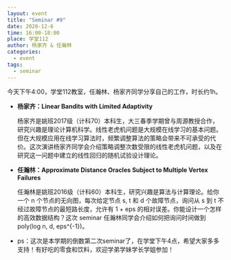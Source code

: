 ```yaml
---
layout: event
title: "Seminar #9"
date: 2020-12-6
time: 16:00-18:00
place: 学堂112
author: 杨家齐 & 任瀚林
categories:
  - event
tags:
  - seminar
---
```


今天下午4:00，学堂112教室，任瀚林、杨家齐同学分享自己的工作，时长约1h。

* **杨家齐：Linear Bandits with Limited Adaptivity**
  
  杨家齐是姚班2017级（计科70）本科生，大三春季学期曾与周源教授合作，研究兴趣是理论计算机科学。线性老虎机问题是大规模在线学习的基本问题。但在大规模应用在线学习算法时，频繁调整算法的策略会带来不可承受的代价。这次演讲杨家齐同学会介绍策略调整次数受限的线性老虎机问题，以及在研究这一问题中建立的线性回归的随机试验设计理论。

* **任瀚林：Approximate Distance Oracles Subject to Multiple Vertex Failures**
  
  任瀚林是姚班2016级（计科60）本科生，研究兴趣是算法与计算理论。给你一个 n 个节点的无向图，每次给定节点 s, t 和 d 个故障节点，询问从 s 到 t 不经过故障节点的最短路长度，允许有 1 + eps 的相对误差。你能设计一个怎样的高效数据结构？这次 seminar 任瀚林同学会介绍如何把询问时间做到 poly(log n, d, eps^{-1})。

* ps：这次是本学期的倒数第二次seminar了，在学堂下午4点，希望大家多多支持！有好吃的零食和饮料，欢迎学弟学妹学长学姐参加！

